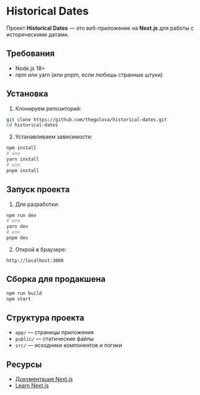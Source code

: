 # Historical Dates

Проект **Historical Dates** — это веб-приложение на **Next.js** для работы с историческими датами.

## Требования

* Node.js 18+
* npm или yarn (или pnpm, если любишь странные штуки)

## Установка

1. Клонируем репозиторий:

```bash
git clone https://github.com/thegolova/historical-dates.git
cd historical-dates
```

2. Устанавливаем зависимости:

```bash
npm install
# или
yarn install
# или
pnpm install
```

## Запуск проекта

1. Для разработки:

```bash
npm run dev
# или
yarn dev
# или
pnpm dev
```

2. Открой в браузере:

```
http://localhost:3000
```

## Сборка для продакшена

```bash
npm run build
npm start
```

## Структура проекта

* `app/` — страницы приложения
* `public/` — статические файлы
* `src/` — исходники компонентов и логики

## Ресурсы

* [Документация Next.js](https://nextjs.org/docs)
* [Learn Next.js](https://nextjs.org/learn)
